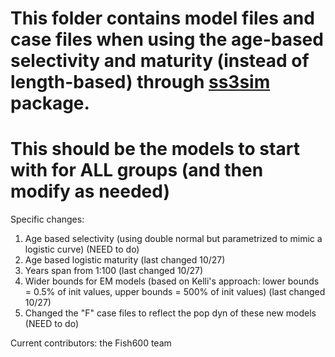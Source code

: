 This folder contains model files and case files when using the age-based selectivity and maturity (instead of length-based) through [ss3sim](https://github.com/ss3sim/ss3sim) package.
=======================
This should be the models to start with for ALL groups (and then modify as needed)
=======================

Specific changes: 
1. Age based selectivity (using double normal but parametrized to mimic a logistic curve) (NEED to do)
2. Age based logistic maturity (last changed 10/27)
3. Years span from 1:100 (last changed 10/27)
4. Wider bounds for EM models (based on Kelli's approach: lower bounds = 0.5% of init values, upper bounds = 500% of init values) (last changed 10/27)
5. Changed the "F" case files to reflect the pop dyn of these new models (NEED to do)


Current contributors: the Fish600 team

